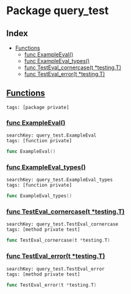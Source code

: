 # Package query_test

## Index

* [Functions](#func)
    * [func ExampleEval()](#ExampleEval)
    * [func ExampleEval_types()](#ExampleEval_types)
    * [func TestEval_cornercase(t *testing.T)](#TestEval_cornercase)
    * [func TestEval_error(t *testing.T)](#TestEval_error)


## <a id="func" href="#func">Functions</a>

```
tags: [package private]
```

### <a id="ExampleEval" href="#ExampleEval">func ExampleEval()</a>

```
searchKey: query_test.ExampleEval
tags: [function private]
```

```Go
func ExampleEval()
```

### <a id="ExampleEval_types" href="#ExampleEval_types">func ExampleEval_types()</a>

```
searchKey: query_test.ExampleEval_types
tags: [function private]
```

```Go
func ExampleEval_types()
```

### <a id="TestEval_cornercase" href="#TestEval_cornercase">func TestEval_cornercase(t *testing.T)</a>

```
searchKey: query_test.TestEval_cornercase
tags: [method private test]
```

```Go
func TestEval_cornercase(t *testing.T)
```

### <a id="TestEval_error" href="#TestEval_error">func TestEval_error(t *testing.T)</a>

```
searchKey: query_test.TestEval_error
tags: [method private test]
```

```Go
func TestEval_error(t *testing.T)
```

